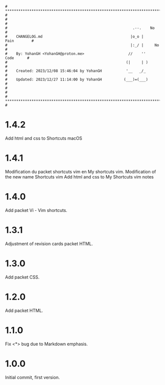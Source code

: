 ```
# **************************************************************************** #
#                                                                              #
#                                                         .--.    No           #
#    CHANGELOG.md                                        |o_o |    Pain        #
#                                                        |:_/ |     No         #
#    By: YohanGH <YohanGH@proton.me>                    //    ''     Code      #
#                                                      (|     | )              #
#    Created: 2023/12/08 15:46:04 by YohanGH           '__   _/_               #
#    Updated: 2023/12/27 11:14:00 by YohanGH          (___)=(___)              #
#                                                                              #
# **************************************************************************** #
```
# 1.4.2

Add html and css to Shortcuts macOS

# 1.4.1

Modification du packet shortcuts vim en My shortcuts vim.
Modification of the new name Shortcuts vim
Add html and css to My Shortcuts vim notes

# 1.4.0

Add packet Vi - Vim shortcuts.

# 1.3.1

Adjustment of revision cards packet HTML.

# 1.3.0

Add packet CSS.

# 1.2.0

Add packet HTML.

# 1.1.0

Fix <*> bug due to Markdown emphasis.

# 1.0.0

Initial commit, first version.

